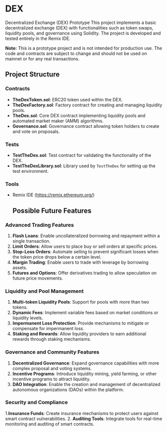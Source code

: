 # DEX
Decentralized Exchange (DEX) Prototype
This project implements a basic decentralized exchange (DEX) with functionalities such as token swaps, liquidity pools, and governance using Solidity. The project is developed and tested entirely in the Remix IDE.

**Note:** This is a prototype project and is not intended for production use. The code and contracts are subject to change and should not be used on mainnet or for any real transactions.

## Project Structure

### Contracts

- **TheDexToken.sol**: ERC20 token used within the DEX.
- **TheDexFactory.sol**: Factory contract for creating and managing liquidity pools.
- **TheDex.sol**: Core DEX contract implementing liquidity pools and automated market maker (AMM) algorithms.
- **Governance.sol**: Governance contract allowing token holders to create and vote on proposals.

### Tests

- **TestTheDex.sol**: Test contract for validating the functionality of the DEX.
- **TestTheDexLibrary.sol**: Library used by `TestTheDex` for setting up the test environment.


### Tools

- Remix IDE (https://remix.ethereum.org/)

  ## Possible Future Features

### Advanced Trading Features
1. **Flash Loans**: Enable uncollateralized borrowing and repayment within a single transaction.
2. **Limit Orders**: Allow users to place buy or sell orders at specific prices.
3. **Stop-Loss Orders**: Automate selling to prevent significant losses when the token price drops below a certain level.
4. **Margin Trading**: Enable users to trade with leverage by borrowing assets.
5. **Futures and Options**: Offer derivatives trading to allow speculation on future price movements.

### Liquidity and Pool Management
1. **Multi-token Liquidity Pools**: Support for pools with more than two tokens.
2. **Dynamic Fees**: Implement variable fees based on market conditions or liquidity levels.
3. **Impermanent Loss Protection**: Provide mechanisms to mitigate or compensate for impermanent loss.
4. **Staking and Rewards**: Allow liquidity providers to earn additional rewards through staking mechanisms.

### Governance and Community Features
1. **Decentralized Governance**: Expand governance capabilities with more complex proposal and voting systems.
2. **Incentive Programs**: Introduce liquidity mining, yield farming, or other incentive programs to attract liquidity.
3. **DAO Integration**: Enable the creation and management of decentralized autonomous organizations (DAOs) within the platform.

### Security and Compliance
1.**Insurance Funds**: Create insurance mechanisms to protect users against smart contract vulnerabilities.
2. **Auditing Tools**: Integrate tools for real-time monitoring and auditing of smart contracts.
